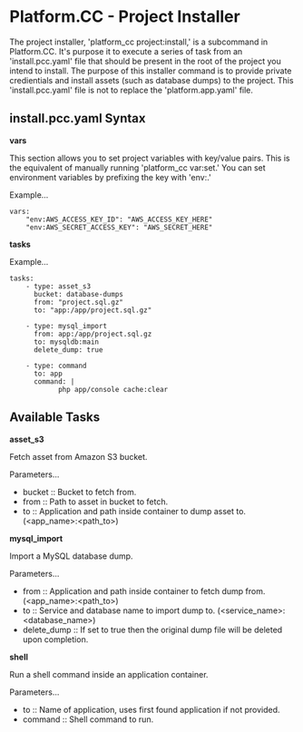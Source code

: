 # Platform.CC - Project Installer

The project installer, 'platform_cc project:install,' is a subcommand in Platform.CC. It's purpose it to execute a series of task from an 'install.pcc.yaml' file that should be present in the root of the project you intend to install. The purpose of this installer command is to provide private credientials and install assets (such as database dumps) to the project. This 'install.pcc.yaml' file is not to replace the 'platform.app.yaml' file.


## install.pcc.yaml Syntax

**vars**

This section allows you to set project variables with key/value pairs. This is the equivalent of manually running 'platform_cc var:set.' You can set environment variables by prefixing the key with 'env:.'

Example...

    vars:
        "env:AWS_ACCESS_KEY_ID": "AWS_ACCESS_KEY_HERE"
        "env:AWS_SECRET_ACCESS_KEY": "AWS_SECRET_HERE"


**tasks**

Example...

    tasks:
        - type: asset_s3
          bucket: database-dumps
          from: "project.sql.gz"
          to: "app:/app/project.sql.gz"

        - type: mysql_import
          from: app:/app/project.sql.gz
          to: mysqldb:main
          delete_dump: true

        - type: command
          to: app
          command: |
                php app/console cache:clear


## Available Tasks

**asset_s3**

Fetch asset from Amazon S3 bucket.

Parameters...

- bucket :: Bucket to fetch from.
- from :: Path to asset in bucket to fetch.
- to :: Application and path inside container to dump asset to. (<app_name>:<path_to>)


**mysql_import**

Import a MySQL database dump.

Parameters...

- from :: Application and path inside container to fetch dump from. (<app_name>:<path_to>)
- to :: Service and database name to import dump to. (<service_name>:<database_name>)
- delete_dump :: If set to true then the original dump file will be deleted upon completion.


**shell**

Run a shell command inside an application container.

Parameters...

- to :: Name of application, uses first found application if not provided.
- command :: Shell command to run.
